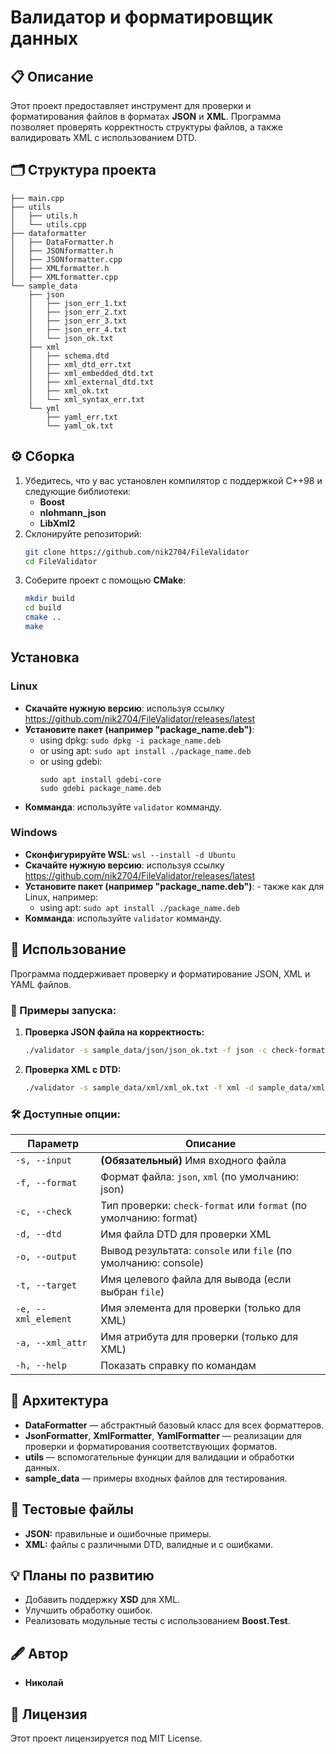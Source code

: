 # Валидатор и форматировщик данных

## 📋 Описание

Этот проект предоставляет инструмент для проверки и форматирования файлов в форматах **JSON** и **XML**. Программа позволяет проверять корректность структуры файлов, а также валидировать XML с использованием DTD.

## 🗂️ Структура проекта

```
├── main.cpp
├── utils
│   ├── utils.h
│   └── utils.cpp
├── dataformatter
│   ├── DataFormatter.h
│   ├── JSONformatter.h
│   ├── JSONformatter.cpp
│   ├── XMLformatter.h
│   ├── XMLformatter.cpp
└── sample_data
    ├── json
    │   ├── json_err_1.txt
    │   ├── json_err_2.txt
    │   ├── json_err_3.txt
    │   ├── json_err_4.txt
    │   └── json_ok.txt
    ├── xml
    │   ├── schema.dtd
    │   ├── xml_dtd_err.txt
    │   ├── xml_embedded_dtd.txt
    │   ├── xml_external_dtd.txt
    │   ├── xml_ok.txt
    │   └── xml_syntax_err.txt
    └── yml
        ├── yaml_err.txt
        └── yaml_ok.txt
```

## ⚙️ Сборка

1. Убедитесь, что у вас установлен компилятор с поддержкой C++98 и следующие библиотеки:
   - **Boost**
   - **nlohmann_json**
   - **LibXml2**
2. Склонируйте репозиторий:
   ```bash
   git clone https://github.com/nik2704/FileValidator
   cd FileValidator
   ```
3. Соберите проект с помощью **CMake**:
   ```bash
   mkdir build
   cd build
   cmake ..
   make
   ```

## Установка
### Linux
- **Скачайте нужную версию**: используя ссылку
    https://github.com/nik2704/FileValidator/releases/latest
- **Установите пакет (например "package_name.deb")**:
    - using dpkg: ```sudo dpkg -i package_name.deb```
    - or using apt: ```sudo apt install ./package_name.deb```
    - or using gdebi: 
        ```
        sudo apt install gdebi-core
        sudo gdebi package_name.deb
        ```
- **Комманда**: используйте ```validator``` комманду.

### Windows
- **Сконфигурируйте WSL**: ```wsl --install -d Ubuntu```
- **Скачайте нужную версию**: используя ссылку
    https://github.com/nik2704/FileValidator/releases/latest
- **Установите пакет (например "package_name.deb")**: - также как для Linux, например:
    - using apt: ```sudo apt install ./package_name.deb```
- **Комманда**: используйте ```validator``` комманду.

## 🚀 Использование

Программа поддерживает проверку и форматирование JSON, XML и YAML файлов.

### 📖 Примеры запуска:

1. **Проверка JSON файла на корректность:**
   ```bash
   ./validator -s sample_data/json/json_ok.txt -f json -c check-format
   ```

2. **Проверка XML с DTD:**
   ```bash
   ./validator -s sample_data/xml/xml_ok.txt -f xml -d sample_data/xml/schema.dtd
   ```

### 🛠️ Доступные опции:

| Параметр            | Описание                                                          |
|---------------------|-------------------------------------------------------------------|
| `-s, --input`       | **(Обязательный)** Имя входного файла                             |
| `-f, --format`      | Формат файла: `json`, `xml` (по умолчанию: json)                  |
| `-c, --check`       | Тип проверки: `check-format` или `format` (по умолчанию: format)  |
| `-d, --dtd`         | Имя файла DTD для проверки XML                                    |
| `-o, --output`      | Вывод результата: `console` или `file` (по умолчанию: console)    |
| `-t, --target`      | Имя целевого файла для вывода (если выбран `file`)                |
| `-e, --xml_element` | Имя элемента для проверки (только для XML)                        |
| `-a, --xml_attr`    | Имя атрибута для проверки (только для XML)                        |
| `-h, --help`        | Показать справку по командам                                      |

## 🧩 Архитектура

- **DataFormatter** — абстрактный базовый класс для всех форматтеров.
- **JsonFormatter**, **XmlFormatter**, **YamlFormatter** — реализации для проверки и форматирования соответствующих форматов.
- **utils** — вспомогательные функции для валидации и обработки данных.
- **sample_data** — примеры входных файлов для тестирования.

## 🧪 Тестовые файлы

- **JSON:** правильные и ошибочные примеры.
- **XML:** файлы с различными DTD, валидные и с ошибками.

## 💡 Планы по развитию

- Добавить поддержку **XSD** для XML.
- Улучшить обработку ошибок.
- Реализовать модульные тесты с использованием **Boost.Test**.

## 🖋️ Автор

- **Николай**

## 📄 Лицензия

Этот проект лицензируется под MIT License.
